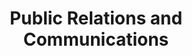---
title: Public Relations and Communications
slug: public-relations-and-communications
taxonomy:
	tag: industry
content:
    items:
        '@taxonomy.industry': public-relations-and-communications
    order:
        by: date
        dir: desc
---